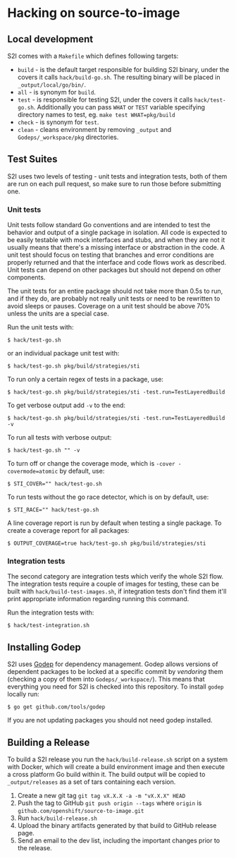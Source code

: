 Hacking on source-to-image
==========================

## Local development

S2I comes with a `Makefile` which defines following targets:

* `build` - is the default target responsible for building S2I binary, under the covers
it calls `hack/build-go.sh`. The resulting binary will be placed in `_output/local/go/bin/`.
* `all` - is synonym for `build`.
* `test` - is responsible for testing S2I, under the covers it calls `hack/test-go.sh`.
Additionally you can pass `WHAT` or `TEST` variable specifying directory names to test,
eg. `make test WHAT=pkg/build`
* `check` - is synonym for `test`.
* `clean` - cleans environment by removing `_output` and `Godeps/_workspace/pkg` directories.


## Test Suites

S2I uses two levels of testing - unit tests and integration tests, both of them are run on each
pull request, so make sure to run those before submitting one.


### Unit tests

Unit tests follow standard Go conventions and are intended to test the behavior and output of a
single package in isolation. All code is expected to be easily testable with mock interfaces and
stubs, and when they are not it usually means that there's a missing interface or abstraction in the
code. A unit test should focus on testing that branches and error conditions are properly returned
and that the interface and code flows work as described. Unit tests can depend on other packages but
should not depend on other components.

The unit tests for an entire package should not take more than 0.5s to run, and if they do, are
probably not really unit tests or need to be rewritten to avoid sleeps or pauses. Coverage on a unit
test should be above 70% unless the units are a special case.

Run the unit tests with:

    $ hack/test-go.sh

or an individual package unit test with:

    $ hack/test-go.sh pkg/build/strategies/sti

To run only a certain regex of tests in a package, use:

    $ hack/test-go.sh pkg/build/strategies/sti -test.run=TestLayeredBuild

To get verbose output add `-v` to the end:

    $ hack/test-go.sh pkg/build/strategies/sti -test.run=TestLayeredBuild -v

To run all tests with verbose output:

    $ hack/test-go.sh "" -v

To turn off or change the coverage mode, which is `-cover -covermode=atomic` by default, use:

    $ STI_COVER="" hack/test-go.sh

To run tests without the go race detector, which is on by default, use:

    $ STI_RACE="" hack/test-go.sh

A line coverage report is run by default when testing a single package.
To create a coverage report for all packages:

    $ OUTPUT_COVERAGE=true hack/test-go.sh pkg/build/strategies/sti


### Integration tests

The second category are integration tests which verify the whole S2I flow. The integration tests
require a couple of images for testing, these can be built with `hack/build-test-images.sh`, if
integration tests don't find them it'll print appropriate information regarding running this command.

Run the integration tests with:

    $ hack/test-integration.sh


## Installing Godep

S2I uses [Godep](https://github.com/tools/godep) for dependency management.
Godep allows versions of dependent packages to be locked at a specific commit by *vendoring* them
(checking a copy of them into `Godeps/_workspace/`).  This means that everything you need for
S2I is checked into this repository.  To install `godep` locally run:

    $ go get github.com/tools/godep

If you are not updating packages you should not need godep installed.


## Building a Release

To build a S2I release you run the `hack/build-release.sh` script on a system with Docker,
which will create a build environment image and then execute a cross platform Go build within it. The build
output will be copied to `_output/releases` as a set of tars containing each version.

1. Create a new git tag `git tag vX.X.X -a -m "vX.X.X" HEAD`
2. Push the tag to GitHub `git push origin --tags` where `origin` is `github.com/openshift/source-to-image.git`
4. Run `hack/build-release.sh`
5. Upload the binary artifacts generated by that build to GitHub release page.
6. Send an email to the dev list, including the important changes prior to the release.
